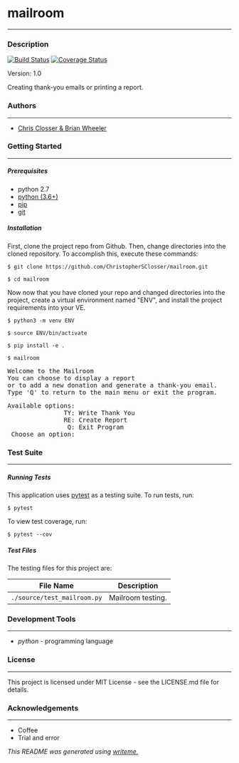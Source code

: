 # mailroom
---
### Description
[![Build Status](https://travis-ci.org/ChristopherSClosser/mailroom.svg?branch=master)](https://travis-ci.org/ChristopherSClosser/mailroom) [![Coverage Status](https://coveralls.io/repos/github/ChristopherSClosser/mailroom/badge.svg)](https://coveralls.io/github/ChristopherSClosser/mailroom)

Version: 1.0

Creating thank-you emails or printing a report.

### Authors
---
* [Chris Closser & Brian Wheeler](https://github.com/ChristopherSClosser/mailroom)

### Getting Started
---
##### *Prerequisites*
* python 2.7
* [python (3.6+)](https://www.python.org/downloads/)
* [pip](https://pip.pypa.io/en/stable/)
* [git](https://git-scm.com/)

##### *Installation*
First, clone the project repo from Github. Then, change directories into the cloned repository. To accomplish this, execute these commands:

`$ git clone https://github.com/ChristopherSClosser/mailroom.git`

`$ cd mailroom`

Now now that you have cloned your repo and changed directories into the project, create a virtual environment named "ENV", and install the project requirements into your VE.

`$ python3 -m venv ENV`

`$ source ENV/bin/activate`

`$ pip install -e .`

`$ mailroom`

<pre>Welcome to the Mailroom
You can choose to display a report
or to add a new donation and generate a thank-you email.
Type 'Q' to return to the main menu or exit the program.</pre>

<pre>Available options:
               TY: Write Thank You
               RE: Create Report
                Q: Exit Program
 Choose an option:</pre>

### Test Suite
---
##### *Running Tests*
This application uses [pytest](https://docs.pytest.org/en/latest/) as a testing suite. To run tests, run:

``$ pytest``

To view test coverage, run:

``$ pytest --cov``
##### *Test Files*
The testing files for this project are:

| File Name | Description |
|:---:|:---:|
| `./source/test_mailroom.py` | Mailroom testing. |

### Development Tools
---
* *python* - programming language

### License
---
This project is licensed under MIT License - see the LICENSE.md file for details.
### Acknowledgements
---
* Coffee
* Trial and error

*This README was generated using [writeme.](https://github.com/chelseadole/write-me)*
